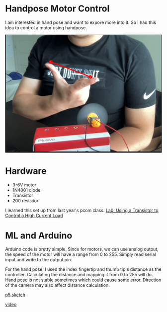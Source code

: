 # Handpose Motor Control

I am interested in hand pose and want to expore more into it. So I had this idea to control a motor using handpose. 

![asset](assets/gifm.gif)

# Hardware
* 3-6V motor
* 1N4001 diode
* Transistor
* 200 resisitor

I learned this set up from last year's pcom class. 
[Lab: Using a Transistor to Control a High Current Load](https://itp.nyu.edu/physcomp/labs/motors-and-transistors/using-a-transistor-to-control-a-high-current-load/)

# ML and Arduino 

Arduino code is pretty simple. Since for motors, we can use analog output, the speed of the motor will have a range from 0 to 255. Simply read serial input and write to the output pin.

For the hand pose, I used the index fingertip and thumb tip's distance as the controller. Calculating the distance and mapping it from 0 to 255 will do.  Hand pose is not stable sometimes which could cause some error. Direction of the camera may also affect distance calculation. 

[p5 sketch](https://editor.p5js.org/yzhang33/sketches/EW2-mAia9)

[video](https://youtu.be/TPOsOZvmayo)